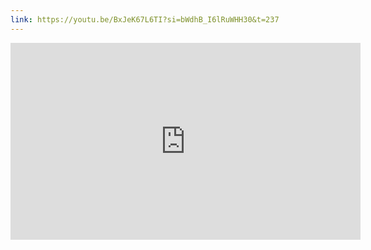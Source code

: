 ```yaml
---
link: https://youtu.be/BxJeK67L6TI?si=bWdhB_I6lRuWHH30&t=237
---
```

<iframe width="560" height="315" src="https://www.youtube.com/embed/BxJeK67L6TI?si=bWdhB_I6lRuWHH30&amp;start=238" title="YouTube video player" frameborder="0" allow="accelerometer; autoplay; clipboard-write; encrypted-media; gyroscope; picture-in-picture; web-share" referrerpolicy="strict-origin-when-cross-origin" allowfullscreen></iframe>

